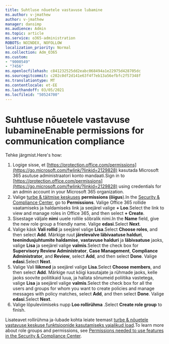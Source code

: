 ```yaml
---
title: Suhtluse nõuetele vastavuse lubamine
ms.author: v-jmathew
author: v-jmathew
manager: dansimp
ms.audience: Admin
ms.topic: article
ms.service: o365-administration
ROBOTS: NOINDEX, NOFOLLOW
localization_priority: Normal
ms.collection: Adm_O365
ms.custom:
- "9000549"
- "7456"
ms.openlocfilehash: c841232525dd2eabc068494a1e22975d428705dc
ms.sourcegitcommit: c202c0df2d141e63f4f7eb13a56efbfc2f57348f
ms.translationtype: MT
ms.contentlocale: et-EE
ms.lasthandoff: 03/05/2021
ms.locfileid: "50524700"
---
```

# <a name="enable-permissions-for-communication-compliance"></a><span data-ttu-id="fd3e3-102">Suhtluse nõuetele vastavuse lubamine</span><span class="sxs-lookup"><span data-stu-id="fd3e3-102">Enable permissions for communication compliance</span></span>

<span data-ttu-id="fd3e3-103">Tehke järgmist.</span><span class="sxs-lookup"><span data-stu-id="fd3e3-103">Here's how:</span></span>

1. <span data-ttu-id="fd3e3-104">Logige sisse, et [https://protection.office.com/permissions](https://go.microsoft.com/fwlink/?linkid=2129828) kasutada Microsoft 365 asutuse administraatori konto mandaati.</span><span class="sxs-lookup"><span data-stu-id="fd3e3-104">Sign in to [https://protection.office.com/permissions](https://go.microsoft.com/fwlink/?linkid=2129828) using credentials for an admin account in your Microsoft 365 organization.</span></span>
2. <span data-ttu-id="fd3e3-105">Valige [turbe & täitmise keskuses](https://go.microsoft.com/fwlink/?linkid=2101341) **permissions (õigus**).</span><span class="sxs-lookup"><span data-stu-id="fd3e3-105">In the [Security & Compliance Center](https://go.microsoft.com/fwlink/?linkid=2101341), go to **Permissions**.</span></span> <span data-ttu-id="fd3e3-106">Valige Office 365 rollide vaatamiseks ja haldamiseks link ja seejärel valige **\+ Loo**.</span><span class="sxs-lookup"><span data-stu-id="fd3e3-106">Select the link to view and manage roles in Office 365, and then select **\+ Create**.</span></span>
3. <span data-ttu-id="fd3e3-107">Sisestage väljale **nimi** uuele rollile sõbralik nimi.</span><span class="sxs-lookup"><span data-stu-id="fd3e3-107">In the **Name** field, give the new role group a friendly name.</span></span> <span data-ttu-id="fd3e3-108">Valige **edasi**.</span><span class="sxs-lookup"><span data-stu-id="fd3e3-108">Select **Next**.</span></span>
4. <span data-ttu-id="fd3e3-109">Valige käsk **Vali rollid** ja seejärel valige **Lisa**.</span><span class="sxs-lookup"><span data-stu-id="fd3e3-109">Select **Choose roles**, and then select **Add**.</span></span> <span data-ttu-id="fd3e3-110">Märkige ruut **järelevalve läbivaatuse halduri**, **teenindusjuhtumite haldamise**, **vastavuse halduri** ja **läbivaatuse** jaoks, valige **Lisa** ja seejärel valige **valmis**.</span><span class="sxs-lookup"><span data-stu-id="fd3e3-110">Select the check box for **Supervisory Review Administrator**, **Case Management**, **Compliance Administrator**, and **Review**, select **Add**, and then select **Done**.</span></span> <span data-ttu-id="fd3e3-111">Valige **edasi**.</span><span class="sxs-lookup"><span data-stu-id="fd3e3-111">Select **Next**.</span></span>
5. <span data-ttu-id="fd3e3-112">Valige Vali **liikmed** ja seejärel valige **Lisa**.</span><span class="sxs-lookup"><span data-stu-id="fd3e3-112">Select **Choose members**, and then select **Add**.</span></span> <span data-ttu-id="fd3e3-113">Märkige ruut kõigi kasutajate ja rühmade jaoks, kelle jaoks soovite poliitikaid luua, ja hallata sõnumeid poliitika vastetega, valige **Lisa** ja seejärel valige **valmis**.</span><span class="sxs-lookup"><span data-stu-id="fd3e3-113">Select the check box for all the users and groups for whom you want to create policies and manage messages with policy matches, select **Add**, and then select **Done**.</span></span> <span data-ttu-id="fd3e3-114">Valige **edasi**.</span><span class="sxs-lookup"><span data-stu-id="fd3e3-114">Select **Next**.</span></span>
6. <span data-ttu-id="fd3e3-115">Valige lõpuleviimiseks nupp **Loo rollirühma** .</span><span class="sxs-lookup"><span data-stu-id="fd3e3-115">Select **Create role group** to finish.</span></span>

<span data-ttu-id="fd3e3-116">Lisateavet rollirühma ja-lubade kohta leiate teemast [turbe & nõuetele vastavuse keskuse funktsioonide kasutamiseks vajalikud load](https://go.microsoft.com/fwlink/?linkid=2114184).</span><span class="sxs-lookup"><span data-stu-id="fd3e3-116">To learn more about role groups and permissions, see [Permissions needed to use features in the Security & Compliance Center](https://go.microsoft.com/fwlink/?linkid=2114184).</span></span>
